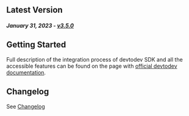 Latest Version
--------------
##### _January 31, 2023_ - [v3.5.0](https://github.com/devtodev-analytics/package_Google/releases/latest)

Getting Started
---------------
Full description of the integration process of devtodev SDK and all the accessible features can be found on the page with [official devtodev documentation](https://docs.devtodev.com/integration/integration-of-sdk-v2/sdk-integration/unity).

Changelog
---------
See [Changelog]([https://github.com/devtodev-analytics/package_Google/blob/main/CHANGELOG.md])
